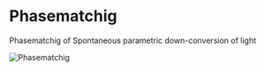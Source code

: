 # Phasematchig
Phasematchig of Spontaneous parametric down-conversion of light

![Phasematchig](https://user-images.githubusercontent.com/116585464/220107164-cea4c577-a35a-47bf-9f4a-cd490d89151b.jpg)
